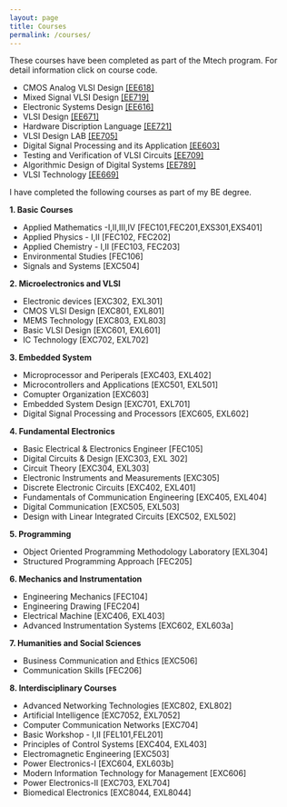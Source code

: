 ```yaml
---
layout: page
title: Courses
permalink: /courses/
---
```

These courses have been completed as part of the Mtech program. For detail information click on course code.

- CMOS Analog VLSI Design [[EE618]](https://www.ee.iitb.ac.in/web/academics/courses/EE618)
- Mixed Signal VLSI Design [[EE719]](https://www.ee.iitb.ac.in/web/academics/courses/EE719)
- Electronic Systems Design [[EE616]](https://www.ee.iitb.ac.in/web/academics/courses/EE616)
- VLSI Design [[EE671]](https://www.ee.iitb.ac.in/web/academics/courses/EE671)
- Hardware Discription Language [[EE721]](https://www.ee.iitb.ac.in/web/academics/courses/EE721)
- VLSI Design LAB [[EE705]](https://www.ee.iitb.ac.in/web/academics/courses/EE705)
- Digital Signal Processing and its Application [[EE603]](https://www.ee.iitb.ac.in/web/academics/courses/EE603)
- Testing and Verification of VLSI Circuits [[EE709]](https://www.ee.iitb.ac.in/web/academics/courses/EE709)
- Algorithmic Design of Digital Systems [[EE789]](https://www.ee.iitb.ac.in/web/academics/courses/EE789)
- VLSI Technology [[EE669]](https://www.ee.iitb.ac.in/web/academics/courses/EE669)

I have completed the following courses as part of my BE degree. 

**1. Basic Courses**
  - Applied Mathematics -I,II,III,IV [FEC101,FEC201,EXS301,EXS401]
  - Applied Physics - I,II [FEC102, FEC202]
  - Applied Chemistry - I,II [FEC103, FEC203]
  - Environmental Studies [FEC106]
  - Signals and Systems [EXC504]


**2. Microelectronics and VLSI**
  - Electronic devices [EXC302, EXL301]
  - CMOS VLSI Design [EXC801, EXL801]
  - MEMS Technology [EXC803, EXL803]
  - Basic VLSI Design [EXC601, EXL601]
  - IC Technology [EXC702, EXL702]


**3. Embedded System**
  - Microprocessor and Periperals [EXC403, EXL402]
  - Microcontrollers and Applications [EXC501, EXL501]
  - Comupter Organization [EXC603]
  - Embedded System Design [EXC701, EXL701]
  - Digital Signal Processing and Processors [EXC605, EXL602]

**4. Fundamental Electronics**
  - Basic Electrical & Electronics Engineer [FEC105]
  - Digital Circuits & Design [EXC303, EXL 302]
  - Circuit Theory [EXC304, EXL303]
  - Electronic Instruments and Measurements [EXC305]
  - Discrete Electronic Circuits [EXC402, EXL401]
  - Fundamentals of Communication Engineering [EXC405, EXL404]
  - Digital Communication [EXC505, EXL503]
  - Design with Linear Integrated Circuits [EXC502, EXL502]


**5. Programming**
  - Object Oriented Programming Methodology Laboratory [EXL304]
  - Structured Programming Approach [FEC205]
  

**6. Mechanics and Instrumentation**
  - Engineering Mechanics [FEC104]
  - Engineering Drawing [FEC204]
  - Electrical Machine [EXC406, EXL403]
  - Advanced Instrumentation Systems [EXC602, EXL603a]


**7. Humanities and Social Sciences**
  - Business Communication and Ethics [EXC506]
  - Communication Skills [FEC206]
  

**8. Interdisciplinary Courses**
  - Advanced Networking Technologies [EXC802, EXL802]
  - Artificial Intelligence [EXC7052, EXL7052]
  - Computer Communication Networks [EXC704]
  - Basic Workshop - I,II [FEL101,FEL201]
  - Principles of Control Systems [EXC404, EXL403]
  - Electromagnetic Engineering [EXC503]
  - Power Electronics-I [EXC604, EXL603b]
  - Modern Information Technology for  Management [EXC606]
  - Power Electronics-II [EXC703, EXL704]
  - Biomedical Electronics [EXC8044, EXL8044]

